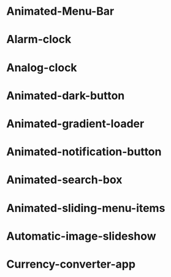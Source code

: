# Animated-Menu-Bar

# Alarm-clock

# Analog-clock

# Animated-dark-button

# Animated-gradient-loader

# Animated-notification-button

# Animated-search-box

# Animated-sliding-menu-items

# Automatic-image-slideshow

# Currency-converter-app
